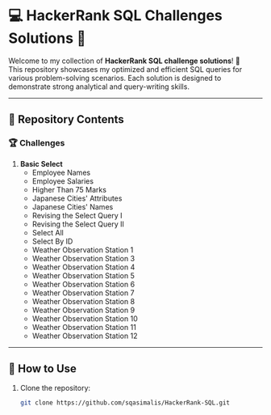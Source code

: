 # 💻 HackerRank SQL Challenges Solutions 🚀

Welcome to my collection of **HackerRank SQL challenge solutions**! 🥷  
This repository showcases my optimized and efficient SQL queries for various problem-solving scenarios. Each solution is designed to demonstrate strong analytical and query-writing skills.  

---

## 📂 Repository Contents

### 🏆 Challenges
1. **Basic Select**
   - Employee Names
   - Employee Salaries
   - Higher Than 75 Marks
   - Japanese Cities' Attributes
   - Japanese Cities' Names
   - Revising the Select Query I
   - Revising the Select Query II
   - Select All
   - Select By ID
   - Weather Observation Station 1
   - Weather Observation Station 3
   - Weather Observation Station 4
   - Weather Observation Station 5
   - Weather Observation Station 6
   - Weather Observation Station 7
   - Weather Observation Station 8
   - Weather Observation Station 9
   - Weather Observation Station 10
   - Weather Observation Station 11
   - Weather Observation Station 12
   
---

## 🚀 How to Use

1. Clone the repository:  
   ```bash
   git clone https://github.com/sqasimalis/HackerRank-SQL.git
   
